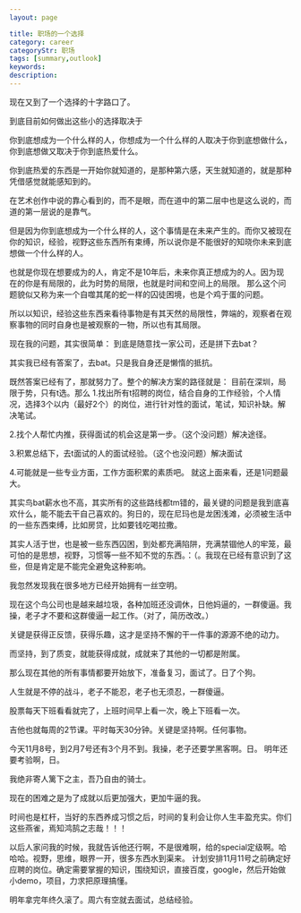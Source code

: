 ```yaml
---
layout: page

title: 职场的一个选择
category: career
categoryStr: 职场 
tags: [summary,outlook]
keywords: 
description: 
---
```



现在又到了一个选择的十字路口了。

到底目前如何做出这些小的选择取决于

你到底想成为一个什么样的人，你想成为一个什么样的人取决于你到底想做什么，你到底想做又取决于你到底热爱什么。

你到底热爱的东西是一开始你就知道的，是那种第六感，天生就知道的，就是那种凭借感觉就能感知到的。

在艺术创作中说的靠心看到的，而不是眼，而在道中的第二层中也是这么说的，而道的第一层说的是靠气。

但是因为你到底想成为一个什么样的人，这个事情是在未来产生的。而你又被现在你的知识，经验，视野这些东西所有束缚，所以说你是不能很好的知晓你未来到底想做一个什么样的人。

也就是你现在想要成为的人，肯定不是10年后，未来你真正想成为的人。因为现在的你是有局限的，此为时势的局限，也就是时间和空间上的局限。
那么这个问题貌似又称为来一个自噬其尾的蛇一样的囚徒困境，也是个鸡于蛋的问题。

所以以知识，经验这些东西来看待事物是有其天然的局限性，弊端的，观察者在观察事物的同时自身也是被观察的一物，所以也有其局限。

现在我的问题，其实很简单：
到底是随意找一家公司，还是拼下去bat？

其实我已经有答案了，去bat。只是我自身还是懒惰的抵抗。

既然答案已经有了，那就努力了。整个的解决方案的路径就是：
目前在深圳，局限于势，只有t选。那么
1.找出所有t招聘的岗位，结合自身的工作经验，个人情况，选择3个以内（最好2个）的岗位，进行针对性的面试，笔试，知识补缺。解决笔试。

2.找个人帮忙内推，获得面试的机会这是第一步。（这个没问题）解决途径。

3.积累总结下，去t面试的人的面试经验。（这个也没问题）解决面试

4.可能就是一些专业方面，工作方面积累的素质吧。
就这上面来看，还是1问题最大。

其实鸟bat薪水也不高，其实所有的这些路线都tm错的，最关键的问题是我到底喜欢什么，能不能去干自己喜欢的。狗日的，现在尼玛也是龙困浅滩，必须被生活中的一些东西束缚，比如房贷，比如要钱吃喝拉撒。

其实人活于世，也是被一些东西囚困，到处都充满陷阱，充满禁锢他人的牢笼，最可怕的是思想，视野，习惯等一些不知不觉的东西。：（。我现在已经有意识到了这些，但是肯定是不能完全避免这种影响。

我忽然发现我在很多地方已经开始拥有一丝空明。

现在这个鸟公司也是越来越垃圾，各种加班还没调休，日他妈逼的，一群傻逼。我操，老子才不要和这群傻逼一起工作。（对了，简历改改。）

关键是获得正反馈，获得乐趣，这才是坚持不懈的干一件事的源源不绝的动力。

而坚持，到了质变，就能获得成就，成就来了其他的一切都是附属。

那么现在其他的所有事情都要开始放下，准备复习，面试了。日了个狗。

人生就是不停的战斗，老子不能忍，老子也无须忍，一群傻逼。

股票每天下班看看就完了，上班时间早上看一次，晚上下班看一次。

吉他也就每周的2节课。平时每天30分钟。关键是坚持啊。任何事物。

今天11月8号，到2月7号还有3个月不到。我操，老子还要学黑客啊。日。
明年还要考验啊，日。

我绝非寄人篱下之主，吾乃自由的骑士。

现在的困难之是为了成就以后更加强大，更加牛逼的我。

时间也是杠杆，当好的东西养成习惯之后，时间的复利会让你人生丰盈充实。你们这些燕雀，焉知鸿鹄之志哉！！！

以后人家问我的时候，我就告诉他还行啊，不是很难啊，给的special定级啊。哈哈哈。视野，思维，眼界一开，很多东西水到渠来。
计划安排11月11号之前确定好应聘的岗位。确定需要掌握的知识，围绕知识，直接百度，google，然后开始做小demo，项目，力求把原理搞懂。

明年拿完年终久滚了。周六有空就去面试，总结经验。
